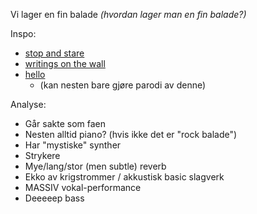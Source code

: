 Vi lager en fin balade
_(hvordan lager man en fin balade?)_

Inspo:
* [stop and stare](https://www.youtube.com/watch?v=HtNS1afUOnE)
* [writings on the wall](https://www.youtube.com/watch?v=8jzDnsjYv9A)
* [hello](https://www.youtube.com/watch?v=YQHsXMglC9A)
    * (kan nesten bare gjøre parodi av denne)

Analyse:
* Går sakte som faen
* Nesten alltid piano? (hvis ikke det er "rock balade")
* Har "mystiske" synther
* Strykere
* Mye/lang/stor (men subtle) reverb
* Ekko av krigstrommer / akkustisk basic slagverk
* MASSIV vokal-performance
* Deeeeep bass
